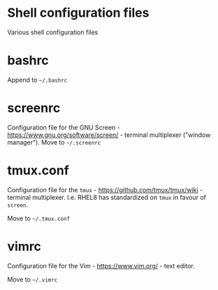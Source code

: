 # Shell configuration files
Various shell configuration files

# bashrc
Append to `~/.bashrc`

# screenrc
Configuration file for the GNU Screen - https://www.gnu.org/software/screen/ - terminal multiplexer ("window manager").
Move to `~/.screenrc`

# tmux.conf
Configuration file for the `tmux` - https://github.com/tmux/tmux/wiki - terminal multiplexer.
I.e. RHEL8 has standardized on `tmux` in favour of `screen`.

Move to `~/.tmux.conf`

# vimrc
Configuration file for the Vim - https://www.vim.org/ - text editor.

Move to `~/.vimrc`
